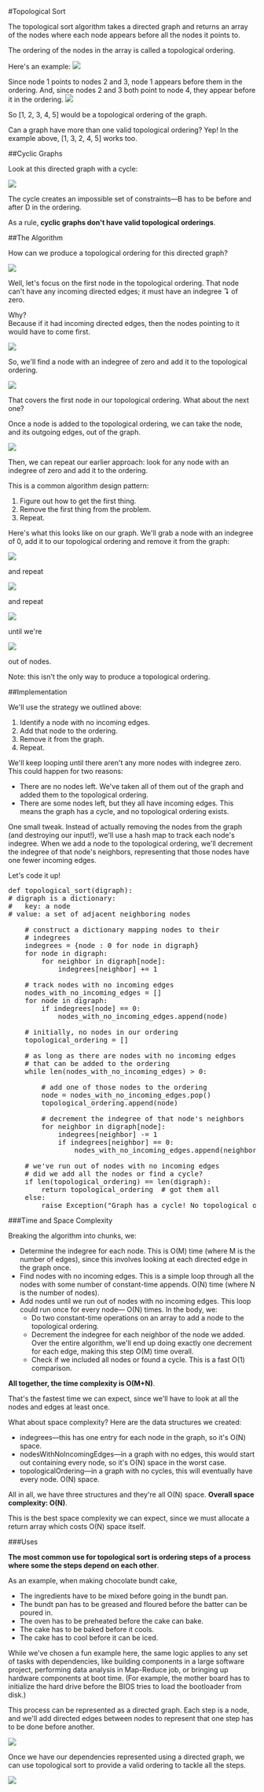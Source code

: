 #Topological Sort

The topological sort algorithm takes a directed graph and returns an array of the nodes where each node appears before
all the nodes it points to.

The ordering of the nodes in the array is called a topological ordering.

Here's an example:
![](https://www.interviewcake.com/images/svgs/messy_graph.svg?bust=209)

Since node 1 points to nodes 2 and 3, node 1 appears before them in the ordering. And, since nodes 2 and 3 both point to
node 4, they appear before it in the ordering.
![](https://www.interviewcake.com/images/svgs/topologically_sorted_graph.svg?bust=209)

So [1, 2, 3, 4, 5] would be a topological ordering of the graph.

Can a graph have more than one valid topological ordering? Yep! In the example above, [1, 3, 2, 4, 5] works too.

##Cyclic Graphs

Look at this directed graph with a cycle:

![](https://www.interviewcake.com/images/svgs/directed_graph_abcd.svg?bust=209)

The cycle creates an impossible set of constraints—B has to be before and after D in the ordering.

As a rule, **cyclic graphs don't have valid topological orderings**.

##The Algorithm

How can we produce a topological ordering for this directed graph?

![](https://www.interviewcake.com/images/svgs/directed_graph__example_2.svg?bust=209)

Well, let's focus on the first node in the topological ordering. That node can't have any incoming directed edges;
it must have an indegree ↴ of zero.

Why?  
Because if it had incoming directed edges, then the nodes pointing to it would have to come first.

![](https://www.interviewcake.com/images/svgs/directed_graph__example_2__directed_edges.svg?bust=209)

So, we'll find a node with an indegree of zero and add it to the topological ordering.

![](https://www.interviewcake.com/images/svgs/directed_graph__example_2__an_indegree_of_zero.svg?bust=209)

That covers the first node in our topological ordering. What about the next one?

Once a node is added to the topological ordering, we can take the node, and its outgoing edges, out of the graph.

![](https://www.interviewcake.com/images/svgs/directed_graph__removing_nodes_1.svg?bust=209)

Then, we can repeat our earlier approach: look for any node with an indegree of zero and add it to the ordering.

This is a common algorithm design pattern:
1. Figure out how to get the first thing.
2. Remove the first thing from the problem.
3. Repeat.

Here's what this looks like on our graph. We'll grab a node with an indegree of 0, add it to our topological ordering
and remove it from the graph:

![](https://www.interviewcake.com/images/svgs/directed_graph__removing_nodes_1_with_bolded_node_e.svg?bust=209)

and repeat

![](https://www.interviewcake.com/images/svgs/directed_graph__removing_nodes_2.svg?bust=209)

and repeat

![](https://www.interviewcake.com/images/svgs/directed_graph__removing_nodes_3.svg?bust=209)

until we're

![](https://www.interviewcake.com/images/svgs/directed_graph__removing_nodes_4.svg?bust=209)

out of nodes.

Note: this isn't the only way to produce a topological ordering.

##Implementation

We'll use the strategy we outlined above:
1. Identify a node with no incoming edges.
2. Add that node to the ordering.
3. Remove it from the graph.
4. Repeat.

We'll keep looping until there aren't any more nodes with indegree zero. This could happen for two reasons:
* There are no nodes left. We've taken all of them out of the graph and added them to the topological ordering.
* There are some nodes left, but they all have incoming edges. This means the graph has a cycle, and no topological
  ordering exists.

One small tweak. Instead of actually removing the nodes from the graph (and destroying our input!), we'll use a hash map
to track each node's indegree. When we add a node to the topological ordering, we'll decrement the indegree of that node's
neighbors, representing that those nodes have one fewer incoming edges.

Let's code it up!

<pre>
def topological_sort(digraph):
# digraph is a dictionary:
#   key: a node
# value: a set of adjacent neighboring nodes

    # construct a dictionary mapping nodes to their
    # indegrees
    indegrees = {node : 0 for node in digraph}
    for node in digraph:
        for neighbor in digraph[node]:
            indegrees[neighbor] += 1

    # track nodes with no incoming edges
    nodes_with_no_incoming_edges = []
    for node in digraph:
        if indegrees[node] == 0:
            nodes_with_no_incoming_edges.append(node)

    # initially, no nodes in our ordering
    topological_ordering = [] 
                
    # as long as there are nodes with no incoming edges
    # that can be added to the ordering 
    while len(nodes_with_no_incoming_edges) > 0:

        # add one of those nodes to the ordering
        node = nodes_with_no_incoming_edges.pop()
        topological_ordering.append(node)
    
        # decrement the indegree of that node's neighbors
        for neighbor in digraph[node]:
            indegrees[neighbor] -= 1
            if indegrees[neighbor] == 0:
                nodes_with_no_incoming_edges.append(neighbor)

    # we've run out of nodes with no incoming edges
    # did we add all the nodes or find a cycle?
    if len(topological_ordering) == len(digraph):
        return topological_ordering  # got them all
    else:
        raise Exception("Graph has a cycle! No topological ordering exists.")
</pre>

###Time and Space Complexity

Breaking the algorithm into chunks, we:

* Determine the indegree for each node. This is O(M) time (where M is the number of edges), since this involves looking
  at each directed edge in the graph once.
* Find nodes with no incoming edges. This is a simple loop through all the nodes with some number of constant-time
  appends. O(N) time (where N is the number of nodes).
* Add nodes until we run out of nodes with no incoming edges. This loop could run once for every node— O(N) times.
  In the body, we:
  * Do two constant-time operations on an array to add a node to the topological ordering.
  * Decrement the indegree for each neighbor of the node we added. Over the entire algorithm, we'll end up doing exactly
    one decrement for each edge, making this step O(M) time overall.
  * Check if we included all nodes or found a cycle. This is a fast O(1) comparison.

**All together, the time complexity is O(M+N)**.

That's the fastest time we can expect, since we'll have to look at all the nodes and edges at least once.

What about space complexity? Here are the data structures we created:

* indegrees—this has one entry for each node in the graph, so it's O(N) space.
* nodesWithNoIncomingEdges—in a graph with no edges, this would start out containing every node, so it's O(N) space
  in the worst case.
* topologicalOrdering—in a graph with no cycles, this will eventually have every node. O(N) space.

All in all, we have three structures and they're all O(N) space. **Overall space complexity: O(N)**.

This is the best space complexity we can expect, since we must allocate a return array which costs O(N) space itself.

###Uses

**The most common use for topological sort is ordering steps of a process where some the steps depend on each other**.

As an example, when making chocolate bundt cake,

* The ingredients have to be mixed before going in the bundt pan.
* The bundt pan has to be greased and floured before the batter can be poured in.
* The oven has to be preheated before the cake can bake.
* The cake has to be baked before it cools.
* The cake has to cool before it can be iced.

While we've chosen a fun example here, the same logic applies to any set of tasks with dependencies, like building
components in a large software project, performing data analysis in Map-Reduce job, or bringing up hardware components
at boot time. (For example, the mother board has to initialize the hard drive before the BIOS tries to load the
bootloader from disk.)

This process can be represented as a directed graph. Each step is a node, and we'll add directed edges between nodes to
represent that one step has to be done before another.

![](https://www.interviewcake.com/images/svgs/messy_directed_graph__example_3.svg?bust=209)

Once we have our dependencies represented using a directed graph, we can use topological sort to provide a valid
ordering to tackle all the steps.

![](https://www.interviewcake.com/images/svgs/topologically_sorted_graph__example_3.svg?bust=209)